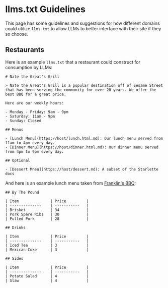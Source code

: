 # llms.txt Guidelines

This page has some guidelines and suggestions for how different domains could utilize `llms.txt` to allow LLMs to better interface with their site if they so choose.

## Restaurants

Here is an example `llms.txt` that a restaurant could construct for consumption by LLMs:

```
# Nate the Great's Grill

> Nate the Great's Grill is a popular destination off of Sesame Street that has been serving the community for over 20 years. We offer the best BBQ for a great price.

Here are our weekly hours:

- Monday - Friday: 9am - 9pm
- Saturday: 11am - 9pm
- Sunday: Closed

## Menus

- [Lunch Menu](https://host/lunch.html.md): Our lunch menu served from 11am to 4pm every day.
- [Dinner Menu](https://host/dinner.html.md): Our dinner menu served from 4pm to 9pm every day.

## Optional

- [Dessert Mneu](https://host/dessert.md): A subset of the Starlette docs
```

And here is an example lunch menu taken from [Franklin's BBQ](https://franklinbbq.com/menu):


```
## By The Pound

| Item              | Price         |
| --------------    | -----------   |
| Brisket           | 34            |
| Pork Spare Ribs   | 30            |
| Pulled Pork       | 28            |

## Drinks

| Item              | Price         |
| --------------    | -----------   |
| Iced Tea          | 3             |
| Mexican Coke      | 3             |

## Sides

| Item              | Price         |
| --------------    | -----------   |
| Potato Salad      | 4             |
| Slaw              | 4             |
```